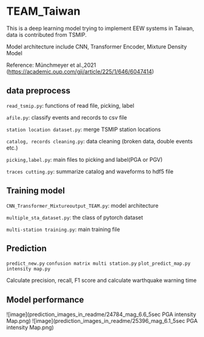 # TEAM_Taiwan

This is a deep learning model trying to implement EEW systems in Taiwan, data is contributed from TSMIP.

Model architecture include CNN, Transformer Encoder, Mixture Density Model

Reference: Münchmeyer et al.,2021 (https://academic.oup.com/gji/article/225/1/646/6047414)
## data preprocess

`read_tsmip.py`: functions of read file, picking, label

`afile.py`: classify events and records to csv file

`station location dataset.py`: merge TSMIP station locations

`catalog, records cleaning.py`: data cleaning (broken data, double events etc.)

`picking,label.py`: main files to picking and label(PGA or PGV)

`traces cutting.py`: summarize catalog and waveforms to hdf5 file

## Training model

`CNN_Transformer_Mixtureoutput_TEAM.py`: model architecture

`multiple_sta_dataset.py`: the class of pytorch dataset

`multi-station training.py`: main training file

## Prediction

`predict_new.py` `confusion matrix multi station.py` `plot_predict_map.py` `intensity map.py`

Calculate precision, recall, F1 score and calculate warthquake warning time

## Model performance

![image](prediction_images_in_readme/24784_mag_6.6_5sec PGA intensity Map.png)
![image](prediction_images_in_readme/25396_mag_6.1_5sec PGA intensity Map.png)


